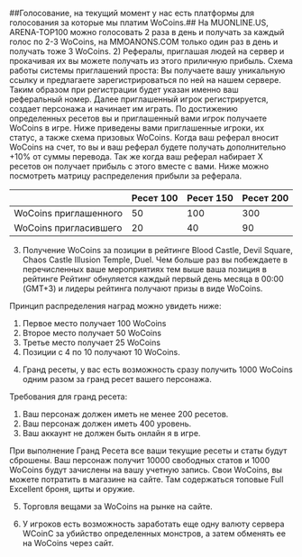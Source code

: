 ##Голосование, на текущий момент у нас есть платформы для голосования за которые мы платим WoCoins.## На MUONLINE.US, ARENA-TOP100 можно голосовать 2 раза в день и получать за каждый голос по 2-3 WoCoins, на MMOANONS.COM только один раз в день и получать тоже 3 WoCoins.
2) Рефералы, приглашая людей на сервер и прокачивая их вы можете получать из этого приличную прибыль. Схема работы системы приглашений проста: 
Вы получаете вашу уникальную ссылку и предлагаете зарегистрироваться по ней на нашем сервере. Таким образом при регистрации будет указан именно ваш реферальный номер. 
Далее приглашенный игрок регистрируется, создает персонажа и начинает им играть. По достижению определенных ресетов вы и приглашенный вами игрок получаете WoCoins в игре. Ниже приведены вами приглашенные игроки, их статус, а также схема призовых WoCoins. 
Когда ваш реферал вносит WoCoins на счет, то вы и ваш реферал будете получать дополнительно +10% от суммы перевода. Так же когда ваш реферал набирает X ресетов он получает прибыль с этого вместе с вами. Ниже можно посмотреть матрицу распределения прибыли за реферала.

|  | Ресет 100 | Ресет 150  | Ресет 200  |
| ---------------------- |---------- | ---------- | ---------- |
| WoCoins приглашенного  | 50        | 100        | 300        |
| WoCoins пригласившего  | 20        | 40         | 90         |

3) Получение WoCoins за позиции в рейтинге Blood Castle, Devil Square, Chaos Castle Illusion Temple, Duel. Чем больше раз вы побеждаете в перечисленных ваше мероприятиях тем выше ваша позиция в рейтинге Рейтинг обнуляется каждый первый день месяца в 00:00 (GMT+3) и лидеры рейтинга получают призы в виде WoCoins. 

Принцип распределения наград можно увидеть ниже: 
1. Первое место получает 100 WoCoins 
2. Второе место получает 50 WoCoins 
3. Третье место получает 25 WoCoins 
4. Позиции с 4 по 10 получают 10 WoCoins. 

4) Гранд ресеты, у вас есть возможность сразу получить 1000 WoCoins одним разом за гранд ресет вашего персонажа. 

Требования для гранд ресета: 
1. Ваш персонаж должен иметь не менее 200 ресетов. 
2. Ваш персонаж должен иметь 400 уровень. 
3. Ваш аккаунт не должен быть онлайн я в игре. 

При выполнение Гранд Ресета все ваши текущие ресеты и статы будут сброшены. Ваш персонаж получит 10000 свободных статов и 1000 WoCoins будут зачислены на вашу учетную запись. Свои WoCoins, вы можете потратить в магазине на сайте. Там содержаться топовые Full Excellent броня, щиты и оружие.

5) Торговля вещами за WoCoins на рынке на сайте.

6) У игроков есть возможность заработать еще одну валюту сервера WCoinC за убийство определенных монстров, а затем обменять ее на WoCoins через сайт.
